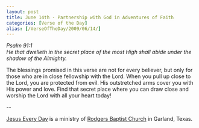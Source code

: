 ```yaml
---
layout: post
title: June 14th - Partnership with God in Adventures of Faith
categories: [Verse of the Day]
alias: [/VerseOfTheDay/2009/06/14/]
---
```


_Psalm 91:1  
He that dwelleth in the secret place of the most High shall abide
under the shadow of the Almighty._

The blessings promised in this verse are not for every believer,
but only for those who are in close fellowship with the Lord. When
you pull up close to the Lord, you are protected from evil. His
outstretched arms cover you with His power and love. Find that secret
place where you can draw close and worship the Lord with all your
heart today!

 --

<a href=http://jesuseveryday.net>Jesus Every Day</a> is a ministry of <a href=http://rodgersbaptist.net>Rodgers Baptist Church</a> in Garland, Texas.
